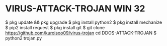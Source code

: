 # VIRUS-ATTACK-TROJAN WIN 32

$ pkg update && pkg upgrade
$ pkg install python2
$ pkg install mechanize
$ pip2 install request
$ pkg install git
$ git clone https://github.com/kuroisoo09/virus-trojan cd DDOS-ATTACK-TROJAN
$ python2 trojan.py

